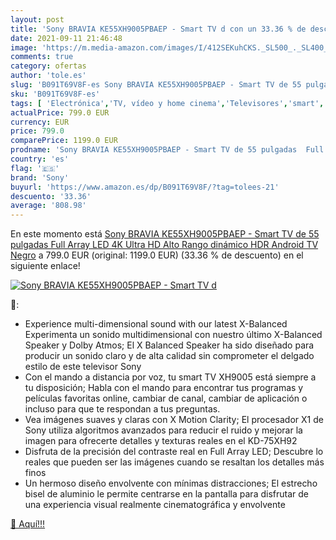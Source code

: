 ```yaml
---
layout: post
title: 'Sony BRAVIA KE55XH9005PBAEP - Smart TV d con un 33.36 % de descuento'
date: 2021-09-11 21:46:48
image: 'https://m.media-amazon.com/images/I/412SEKuhCKS._SL500_._SL400_.jpg'
comments: true
category: ofertas
author: 'tole.es'
slug: 'B091T69V8F-es Sony BRAVIA KE55XH9005PBAEP - Smart TV de 55 pulgadas Full...'
sku: 'B091T69V8F-es'
tags: [ 'Electrónica','TV, vídeo y home cinema','Televisores','smart','sony','tv', ]
actualPrice: 799.0 EUR
currency: EUR
price: 799.0
comparePrice: 1199.0 EUR
prodname: 'Sony BRAVIA KE55XH9005PBAEP - Smart TV de 55 pulgadas  Full Array LED  4K Ultra HD  Alto Rango dinámico  HDR   Android TV  Negro'
country: 'es'
flag: '🇪🇸'
brand: 'Sony'
buyurl: 'https://www.amazon.es/dp/B091T69V8F/?tag=tolees-21'
descuento: '33.36'
average: '808.98'
---
```


En este momento está [Sony BRAVIA KE55XH9005PBAEP - Smart TV de 55 pulgadas  Full Array LED  4K Ultra HD  Alto Rango dinámico  HDR   Android TV  Negro](https://www.amazon.es/dp/B091T69V8F/?tag=tolees-21) a 799.0 EUR (original: 1199.0 EUR) (33.36 %  de descuento) en el siguiente enlace!

[![Sony BRAVIA KE55XH9005PBAEP - Smart TV d](https://m.media-amazon.com/images/I/412SEKuhCKS._SL500_._SL400_.jpg)](https://www.amazon.es/dp/B091T69V8F/?tag=tolees-21)

🔎:

- Experience multi-dimensional sound with our latest X-Balanced Experimenta un sonido multidimensional con nuestro último X-Balanced Speaker y Dolby Atmos; El X Balanced Speaker ha sido diseñado para producir un sonido claro y de alta calidad sin comprometer el delgado estilo de este televisor Sony
- Con el mando a distancia por voz, tu smart TV XH9005 está siempre a tu disposición; Habla con el mando para encontrar tus programas y películas favoritas online, cambiar de canal, cambiar de aplicación o incluso para que te respondan a tus preguntas.
- Vea imágenes suaves y claras con X Motion Clarity; El procesador X1 de Sony utiliza algoritmos avanzados para reducir el ruido y mejorar la imagen para ofrecerte detalles y texturas reales en el KD-75XH92
- Disfruta de la precisión del contraste real en Full Array LED; Descubre lo reales que pueden ser las imágenes cuando se resaltan los detalles más finos
- Un hermoso diseño envolvente con mínimas distracciones; El estrecho bisel de aluminio le permite centrarse en la pantalla para disfrutar de una experiencia visual realmente cinematográfica y envolvente

[🛒 Aquí!!!](https://www.amazon.es/dp/B091T69V8F/?tag=tolees-21)
